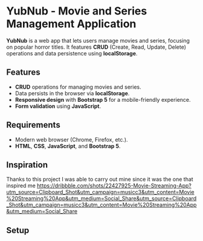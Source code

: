 # YubNub - Movie and Series Management Application

**YubNub** is a web app that lets users manage movies and series, focusing on popular horror titles. It features **CRUD** (Create, Read, Update, Delete) operations and data persistence using **localStorage**.

## Features

- **CRUD** operations for managing movies and series.
- Data persists in the browser via **localStorage**.
- **Responsive design** with **Bootstrap 5** for a mobile-friendly experience.
- **Form validation** using **JavaScript**.

## Requirements

- Modern web browser (Chrome, Firefox, etc.).
- **HTML**, **CSS**, **JavaScript**, and **Bootstrap 5**.
## Inspiration
Thanks to this project I was able to carry out mine since it was the one that inspired me
https://dribbble.com/shots/22427925-Movie-Streaming-App?utm_source=Clipboard_Shot&utm_campaign=musicc3&utm_content=Movie%20Streaming%20App&utm_medium=Social_Share&utm_source=Clipboard_Shot&utm_campaign=musicc3&utm_content=Movie%20Streaming%20App&utm_medium=Social_Share

## Setup


